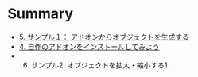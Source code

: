 # Summary

* [5. サンプル１： アドオンからオブジェクトを生成する](5_Sample_1_Create_object_from_Add-on.md)
* [4. 自作のアドオンをインストールしてみよう](4_Install_own_Add-on.md)
* 6. サンプル2: オブジェクトを拡大・縮小する1


